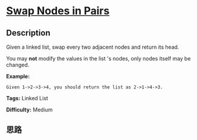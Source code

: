 # [Swap Nodes in Pairs][title]

## Description

Given a linked list, swap every two adjacent nodes and return its head.

You may **not** modify the values in the list 's nodes, only nodes itself may
be changed.



**Example:**
            Given 1->2->3->4, you should return the list as 2->1->4->3.    


**Tags:** Linked List

**Difficulty:** Medium

## 思路

[title]: https://leetcode.com/problems/swap-nodes-in-pairs
